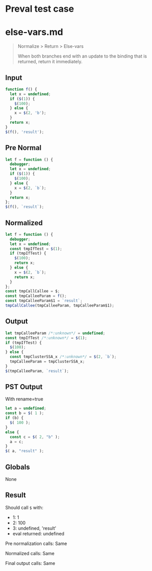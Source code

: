 # Preval test case

# else-vars.md

> Normalize > Return > Else-vars
>
> When both branches end with an update to the binding that is returned, return it immediately.

## Input

`````js filename=intro
function f() {
  let x = undefined;
  if ($(1)) {
    $(100);
  } else {
    x = $(2, 'b');
  }
  return x;
}
$(f(), 'result');
`````

## Pre Normal


`````js filename=intro
let f = function () {
  debugger;
  let x = undefined;
  if ($(1)) {
    $(100);
  } else {
    x = $(2, `b`);
  }
  return x;
};
$(f(), `result`);
`````

## Normalized


`````js filename=intro
let f = function () {
  debugger;
  let x = undefined;
  const tmpIfTest = $(1);
  if (tmpIfTest) {
    $(100);
    return x;
  } else {
    x = $(2, `b`);
    return x;
  }
};
const tmpCallCallee = $;
const tmpCalleeParam = f();
const tmpCalleeParam$1 = `result`;
tmpCallCallee(tmpCalleeParam, tmpCalleeParam$1);
`````

## Output


`````js filename=intro
let tmpCalleeParam /*:unknown*/ = undefined;
const tmpIfTest /*:unknown*/ = $(1);
if (tmpIfTest) {
  $(100);
} else {
  const tmpClusterSSA_x /*:unknown*/ = $(2, `b`);
  tmpCalleeParam = tmpClusterSSA_x;
}
$(tmpCalleeParam, `result`);
`````

## PST Output

With rename=true

`````js filename=intro
let a = undefined;
const b = $( 1 );
if (b) {
  $( 100 );
}
else {
  const c = $( 2, "b" );
  a = c;
}
$( a, "result" );
`````

## Globals

None

## Result

Should call `$` with:
 - 1: 1
 - 2: 100
 - 3: undefined, 'result'
 - eval returned: undefined

Pre normalization calls: Same

Normalized calls: Same

Final output calls: Same
